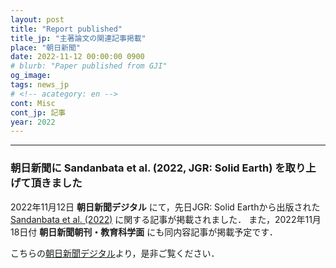 ```yaml
---
layout: post
title: "Report published"
title_jp: "主著論文の関連記事掲載"
place: "朝日新聞"
date: 2022-11-12 00:00:00 0900
# blurb: "Paper published from GJI"
og_image:
tags: news_jp
# <!-- acategory: en -->
cont: Misc
cont_jp: 記事
year: 2022
---
```



<!-- ![イメージ](../../../../../assets/mypaperimg/SDB+2022.png) -->

---

### 朝日新聞に Sandanbata et al. (2022, JGR: Solid Earth) を取り上げて頂きました
2022年11月12日 **朝日新聞デジタル** にて，先日JGR: Solid Earthから出版された [Sandanbata et al. (2022)](https://osm3dan.github.io/2022/09/12/SDB-JGR.html) に関する記事が掲載されました．
また，2022年11月18日付 **朝日新聞朝刊・教育科学面** にも同内容記事が掲載予定です．

こちらの[朝日新聞デジタル](https://www.asahi.com/articles/ASQC951V7QC9PLBJ003.html?ref=tw_asahi)より，是非ご覧ください．

<!-- ---
**Paper information/論文情報** <br>
*Phase delay of short-period tsunamis in the density-stratified compressible ocean over the elastic Earth* <br>
– Osamu Sandanbata, Shingo Watada, Tung-Cheng Ho, and Kenji Satake
<br>
Link: [Geophysical Journal International](https://doi.org/10.1093/gji/ggab192) -->

